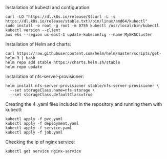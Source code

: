 Installation of kubectl and configuration:
```
curl -LO "https://dl.k8s.io/release/$(curl -L -s https://dl.k8s.io/release/stable.txt)/bin/linux/amd64/kubectl"
sudo install -o root -g root -m 0755 kubectl /usr/local/bin/kubectl
kubectl version --client
aws eks --region us-east-1 update-kubeconfig --name MyEKSCluster
```

Installation of Helm and charts:
```
curl https://raw.githubusercontent.com/helm/helm/master/scripts/get-helm-3 | bash
helm repo add stable https://charts.helm.sh/stable
helm repo update
```

Installation of nfs-server-provisioner:
```
helm install nfs-server-provisioner stable/nfs-server-provisioner \
  --set storageClass.name=nfs-storage \
  --set storageClass.defaultClass=true
```
Creating the 4 .yaml files included in the repository and running them with kubectl:
```
kubectl apply -f pvc.yaml
kubectl apply -f deployment.yaml
kubectl apply -f service.yaml
kubectl apply -f job.yaml
```

Checking the ip of nginx service:
```
kubectl get service nginx-service
```

